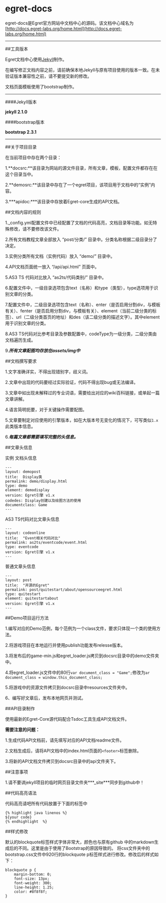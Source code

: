 egret-docs
==========

egret-docs是Egret官方网站中文档中心的源码。该文档中心域名为[http://docs.egret-labs.org/home.html](http://docs.egret-labs.org/home.html)

---

##工具版本

Egret文档中心使用[Jekyll](http://jekyllrb.com/)制作。

在编写修正文档内容之前，请前确保本地Jekyll与原有项目使用的版本一致。在未验证版本兼容性之前，请不要提交新的修改。

文档页面模板使用了bootstrap制作。

---

####Jekyll版本

**jekyll 2.1.0**


####bootstrap版本

**bootstrap 2.3.1**

---

##关于项目目录

在当前项目中存在两个目录：

1.**docsrc:**该目录为网站的源文件目录，所有文章，模板，配置文件都存在在这个目录当中。

2.**demosrc:**该目录中存在了一个egret项目，该项目用于文档中的“实例”内容。

3.***apidoc:***该目录中存放着Egret-core生成的API文档。

##文档内容的规则

1._config.yml配置文件中已经配置了文档的代码高亮，文档目录等功能。如无特殊修改，请不要修改该文件。

2.所有文档教程文章全部放入 “post/分类/” 目录中。分类名称根据二级目录分了决定。

3.实例分类所有文档（实例代码）放入 “demo/” 目录中。

4.API文档页面统一放入 “/api/api.html” 页面中。

5.AS3 TS 代码对比放入 “as2ts/代码类别/” 目录中。

6.配置文件中，一级目录选项包含text（名称）和type（类型），type选项用于识别文章的分类。

7.配置文件中，二级目录选项包含text（名称）、enter（是否启用分割div，与模板有关）、fenter（是否启用分割div，与模板有关）、element（当前二级分类的标签）、url（二级分类首页的地址）和des（该二级分类的描述文字）。其中element用于识别文章的分类。

8.AS3 TS代码对比参考目录及参数配置中，codeType为一级分类，二级分类由文档遍历生成。

9.***所有文章配图均存放在assets/img中***

##文档撰写要求

1.文字准确详实，不得出现错别字，歧义词。

2.文章中出现的代码要经过实际验证，代码不得出现bug或无法编译。

3.文章中如出现未解释过的专业词语，需要给出对应的wiki百科链接，或单起一篇文章讲解。

4.语言简明扼要，对于关键操作需要配图。

5.文章要制定对应使用的引擎版本，如在大版本号无变化的情况下，可写类似`1.x`此类版本信息。

6.***每篇文章都需要填写完整的头信息。***

##文章头信息

实例 文档头信息

	---
	layout: demopost
	title:  Display类
	permalink: demo/display.html
	type: demo
	element: demodisplay
	version: Egret引擎 v1.x
	codedes: Display创建以及绘图方法的使用
	documentclass: Game
	---
	
AS3 TS代码对比文章头信息

	---
	layout: codeonline
	title:  "Event相关代码对比"
	permalink: as2ts/eventcode/event.html
	type: eventcode
	version: Egret引擎 v1.x
	---
	
普通文章头信息

	---
	layout: post
	title:  "开源的Egret"
	permalink: post/quitestart/about/opensourceegret.html
	type: quitestart
	element: quitestartabout
	version: Egret引擎 v1.x
	---

##Demo项目运行方法

1.编写对应的Demo范例，每个范例为一个class文件，要求只体现一个类的使用方法。

2.将游戏项目在本地运行并使用publish功能发布relesse版本。

3.将发布后的game-min.js和egret_loader.js拷贝到docsrc目录中的demo文件夹中。

4.将egret_loader.js文件中的80行`var document_class = "Game";`修改为`ar document_class = window.this_document_class;`

5.将游戏中的资源文件拷贝到docsrc目录中resources文件夹中。

6、编写好文章后，发布本地网页并测试。

##API目录制作

使用最新的Egret-Core源代码配合Tsdoc工具生成API文档文件。

**需要注意的问题：**

1.生成代码API文档前，请先填写对应的API文档readme文件。

2.文档生成后，请将API文档中的index.html页面的`<footer>`标签删除。

3.将新的API文档文件拷贝到docsrc目录中的api文件夹下。

##注意事项

1.请不要讲jekyll项目的临时网页目录文件夹***_site***同步到github中！

##代码高亮语法

代码高亮请吧所有代码放置于下面的标签中

	{% highlight java linenos %}
	${your code}
	{% endhighlight  %}

##样式修改

默认的blockquote标签样式字体非常大，颜色也与原有github 中的markdown生成后的不同。这里是由于使用了Bootstrap的原因导致的。
将css文件夹中的bootstrap.css文件中920行的blockquote p标签样式进行修改。修改后的样式如下：

	blockquote p {
		margin-bottom: 0;
		font-size: 13px;
		font-weight: 300;
		line-height: 1.25;
		color: #8f8f8f;
	}


